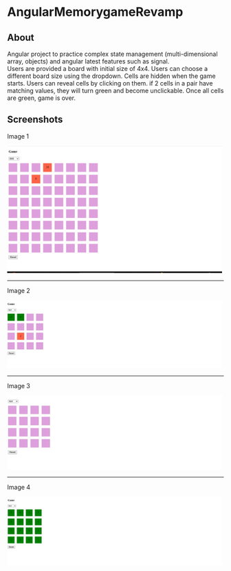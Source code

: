 # AngularMemorygameRevamp

## About 
Angular project to practice complex state management (multi-dimensional array, objects) and angular latest features such as signal. 
<br>
Users are provided a board with initial size of 4x4. Users can choose a different board size using the dropdown. 
Cells are hidden when the game starts. Users can reveal cells by clicking on them. if 2 cells in a pair have matching values, they will turn green and become unclickable. Once all cells are green, game is over. 

## Screenshots
<p>Image 1</p>
<img src="./big_game_state.jpg" alt="drawing" width="500"/>
<hr>
<p>Image 2</p>
<img src="./chose_cell_state.jpg" alt="drawing" width="500"/>
<hr>
<p>Image 3</p>
<img src="./initial_state.jpg" alt="drawing" width="500"/>
<hr>
<p>Image 4</p>
<img src="./victory_state.jpg" alt="drawing" width="500"/>
